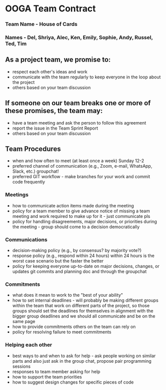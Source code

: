 # OOGA Team Contract
### Team Name - House of Cards
### Names - Del, Shriya, Alec, Ken, Emily, Sophie, Andy, Russel, Ted, Tim


## As a project team, we promise to:
 * respect each other's ideas and work
 * communicate with the team regularly to keep everyone in the loop about the project
 * others based on your team discussion


## If someone on our team breaks one or more of these promises, the team may:
 * have a team meeting and ask the person to follow this agreement
 * report the issue in the Team Sprint Report
 * others based on your team discussion


## Team Procedures
 * when and how often to meet (at least once a week) Sunday 12-2
 * preferred channel of communication (e.g., Zoom, e-mail, WhatsApp, Slack, etc.) groupchat!
 * preferred GIT workflow - make branches for your work and commit code frequently
 

### Meetings 
 * how to communicate action items made during the meeting
 * policy for a team member to give advance notice of missing a team meeting and work required to make up for it - just communicate pls
 * policy for handling disagreements, major decisions, or priorities during the meeting - group should come to a decision democratically


### Communications
 * decision-making policy (e.g., by consensus? by majority vote?) 
 * response policy (e.g., respond within 24 hours) within 24 hours is the worst case scenario but the faster the better 
 * policy for keeping everyone up-to-date on major decisions, changes, or updates git commits and planning doc and through the groupchat


### Commitments
 * what does it mean to work to the "best of your ability"
 * how to set internal deadlines - will probably be making different groups within the team that work on different parts of the project, so those groups should set the deadlines for themselves in alignment with the bigger group deadlines and we should all communicate and be on the same page
 * how to provide commitments others on the team can rely on
 * policy for resolving failure to meet commitments


### Helping each other
 * best ways to and when to ask for help - ask people working on similar parts and also just ask in the group chat, propose pair programming sessions
 * responses to team member asking for help
 * how to support the team priorities
 * how to suggest design changes for specific pieces of code